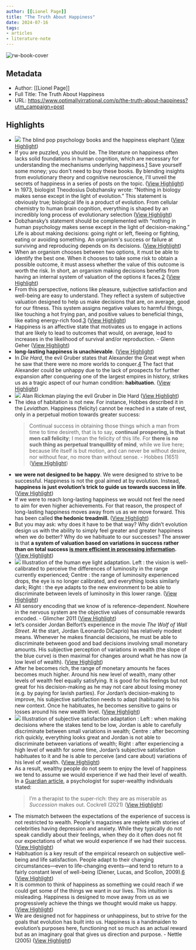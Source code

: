 ```yaml
---
author: [[Lionel Page]]
title: "The Truth About Happiness"
date: 2024-07-16
tags: 
- articles
- literature-note
---
```

![rw-book-cover](https://substackcdn.com/image/fetch/w_1200,h_600,c_fill,f_jpg,q_auto:good,fl_progressive:steep,g_auto/https%3A%2F%2Fsubstack-post-media.s3.amazonaws.com%2Fpublic%2Fimages%2F0bb7f3f2-b1d0-4c82-97df-237c9e9da1c1_1024x1024.png)

## Metadata
- Author: [[Lionel Page]]
- Full Title: The Truth About Happiness
- URL: https://www.optimallyirrational.com/p/the-truth-about-happiness?utm_campaign=post

## Highlights
- [![](https://substackcdn.com/image/fetch/w_1456,c_limit,f_auto,q_auto:good,fl_progressive:steep/https%3A%2F%2Fsubstack-post-media.s3.amazonaws.com%2Fpublic%2Fimages%2Fd5f8d8d9-d1c8-4ac3-93f7-6ca7a0427299_1409x791.png)](https://substackcdn.com/image/fetch/f_auto,q_auto:good,fl_progressive:steep/https%3A%2F%2Fsubstack-post-media.s3.amazonaws.com%2Fpublic%2Fimages%2Fd5f8d8d9-d1c8-4ac3-93f7-6ca7a0427299_1409x791.png)
  The blind pop psychology books and the happiness elephant ([View Highlight](https://read.readwise.io/read/01j2y9sthn89jamxwhbdx9j08f))
- If you are puzzled, you should be. The literature on happiness often lacks solid foundations in human cognition, which are necessary for understanding the mechanisms underlying happiness.[1](https://www.optimallyirrational.com/p/the-truth-about-happiness#footnote-1-145656727) Save yourself some money; you don't need to buy these books. By blending insights from evolutionary theory and cognitive neuroscience, I'll unveil the secrets of happiness in a series of posts on the topic. ([View Highlight](https://read.readwise.io/read/01j2y9t5fqxm4rh32psjkc42s3))
- In 1973, biologist Theodosius Dobzhansky wrote: “Nothing in biology makes sense except in the light of evolution.” This statement is obviously true; biological life is a product of evolution. From cellular chemistry to human brain cognition, everything is shaped by an incredibly long process of evolutionary selection ([View Highlight](https://read.readwise.io/read/01j2y9tt4a0f3mr8kjw26f3dq8))
- Dobzhansky’s statement should be complemented with “nothing in human psychology makes sense except in the light of decision-making.” Life is about making decisions: going right or left, fleeing or fighting, eating or avoiding something. An organism's success or failure at surviving and reproducing depends on its decisions. ([View Highlight](https://read.readwise.io/read/01j2y9v737wa5nkh8176b8qs6a))
- When an organism chooses between two options, it must be able to identify the best one. When it chooses to take some risk to obtain a possible outcome, it must assess whether the value of this outcome is worth the risk. In short, an organism making decisions benefits from having an internal system of valuation of the options it faces.[2](https://www.optimallyirrational.com/p/the-truth-about-happiness#footnote-2-145656727) ([View Highlight](https://read.readwise.io/read/01j2y9vk2z9xzkna7775ytvddb))
- From this perspective, notions like pleasure, subjective satisfaction and well-being are easy to understand. They reflect a system of subjective valuation designed to help us make decisions that are, on average, good for our fitness. This system assigns negative values to harmful things, like touching a hot frying pan, and positive values to beneficial things, like eating energy-rich food.[3](https://www.optimallyirrational.com/p/the-truth-about-happiness#footnote-3-145656727) ([View Highlight](https://read.readwise.io/read/01j2y9w4nq3axdrm3ddye73pvj))
- Happiness is an affective state that motivates us to engage in actions that are likely to lead to outcomes that would, on average, lead to increases in the likelihood of survival and/or reproduction. - Glenn Geher ([View Highlight](https://read.readwise.io/read/01j2y9wjkea3s37k5ywq8c0b2t))
- **long-lasting happiness is unachievable**. ([View Highlight](https://read.readwise.io/read/01j2y9x280avks2ysb08x6xs81))
- In *Die Hard*, the evil Gruber states that Alexander the Great wept when he saw that there were no more worlds to conquer.[4](https://www.optimallyirrational.com/p/the-truth-about-happiness#footnote-4-145656727) The fact that Alexander could be unhappy due to the lack of prospects for further expansion after conquering one of the largest empires in history, strikes us as a tragic aspect of our human condition: **habituation**. ([View Highlight](https://read.readwise.io/read/01j2y9xswc2rq4xfns9gha6j8q))
- [![](https://substackcdn.com/image/fetch/w_1456,c_limit,f_auto,q_auto:good,fl_progressive:steep/https%3A%2F%2Fsubstack-post-media.s3.amazonaws.com%2Fpublic%2Fimages%2F7abd5372-4e2a-4356-aaa0-16530828ff49_694x359.png)](https://substackcdn.com/image/fetch/f_auto,q_auto:good,fl_progressive:steep/https%3A%2F%2Fsubstack-post-media.s3.amazonaws.com%2Fpublic%2Fimages%2F7abd5372-4e2a-4356-aaa0-16530828ff49_694x359.png)
  Alan Rickman playing the evil Gruber in Die Hard ([View Highlight](https://read.readwise.io/read/01j2y9xx6q435efzxaamaemqc9))
- The idea of habitation is not new. For instance, Hobbes described it in the *Leviathan*. Happiness (felicity) cannot be reached in a state of rest, only in a perpetual motion towards greater success:
  > Continual success in obtaining those things which a man from time to time desireth, that is to say, **continual prospering, is that men call felicity**; I mean the felicity of this life. For **there is no such thing as perpetual tranquillity of mind**, while we live here; because life itself is but motion, and can never be without desire, nor without fear, no more than without sense. - Hobbes (1651) ([View Highlight](https://read.readwise.io/read/01j2ya1g9g53czf1zjw3zgxzbt))
- **we were not designed to be happy**. We were designed to strive to be successful. Happiness is not the goal aimed at by evolution. Instead, **happiness is just evolution’s trick to guide us towards success in life**. ([View Highlight](https://read.readwise.io/read/01j2ya2696j70frcdh81n8v0p4))
- If we were to reach long-lasting happiness we would not feel the need to aim for even higher achievements. For that reason, the prospect of long-lasting happiness moves away from us as we move forward. This has been called **the hedonic treadmill.** ([View Highlight](https://read.readwise.io/read/01j2ya2hw6sw654p9zev2vz9jm))
- But you may ask: why does it have to be that way? Why didn’t evolution design us with the ability to simply feel greater and greater happiness when we do better? Why do we habituate to our successes? The answer is that **a system of valuation based on variations in success rather than on total success [is more efficient in processing information](https://www.optimallyirrational.com/i/128935060/reference-dependence-as-an-optimal-solution).** ([View Highlight](https://read.readwise.io/read/01j2ya3cp6t9ses6a2mz313e68))
- [![](https://substackcdn.com/image/fetch/w_1456,c_limit,f_auto,q_auto:good,fl_progressive:steep/https%3A%2F%2Fsubstack-post-media.s3.amazonaws.com%2Fpublic%2Fimages%2Fbde6bc74-4dae-493c-b1b6-b5002694600c_996x432.png)](https://substackcdn.com/image/fetch/f_auto,q_auto:good,fl_progressive:steep/https%3A%2F%2Fsubstack-post-media.s3.amazonaws.com%2Fpublic%2Fimages%2Fbde6bc74-4dae-493c-b1b6-b5002694600c_996x432.png)
  Illustration of the human eye light adaptation. Left : the vision is well-calibrated to perceive the differences of luminosity in the range currently experienced; Centre : the range of luminosity experienced drops, the eye is no longer calibrated, and everything looks similarly dark; Right : the eye adapts to the new environment to be able to discriminate between levels of luminosity in this lower range. ([View Highlight](https://read.readwise.io/read/01j2yarfz0jbmy61a66jrswnew))
- All sensory encoding that we know of is reference-dependent. Nowhere in the nervous system are the objective values of consumable rewards encoded. - Glimcher 2011 ([View Highlight](https://read.readwise.io/read/01j2yarp9afvgzh3c9bp48p5f2))
- let’s consider Jordan Belfort’s experience in the movie *The Wolf of Wall Street*. At the start, Jordan (Leonardo DiCaprio) has relatively modest means. Whenever he makes financial decisions, he must be able to discriminate between good and bad decisions involving small monetary amounts. His subjective perception of variations in wealth (the slope of the blue curve) is then maximal for changes around what he has now (a low level of wealth). ([View Highlight](https://read.readwise.io/read/01j2yas75972mmjwtzgsnqx78a))
- After he becomes rich, the range of monetary amounts he faces becomes much higher. Around his new level of wealth, many other levels of wealth feel equally satisfying. It is good for his feelings but not great for his decision-making as he may not care about losing money (e.g. by paying for lavish parties). For Jordan’s decision-making to improve, his subjective satisfaction needs to adapt (habituate) to his new context. Once he habituates, he becomes sensitive to gains or losses around his new wealth level. ([View Highlight](https://read.readwise.io/read/01j2yat34h43c74wptyh92qnay))
- [![](https://substackcdn.com/image/fetch/w_1456,c_limit,f_auto,q_auto:good,fl_progressive:steep/https%3A%2F%2Fsubstack-post-media.s3.amazonaws.com%2Fpublic%2Fimages%2Fdffd366f-98ed-42b5-a8b0-b06ed2b0105e_998x427.png)](https://substackcdn.com/image/fetch/f_auto,q_auto:good,fl_progressive:steep/https%3A%2F%2Fsubstack-post-media.s3.amazonaws.com%2Fpublic%2Fimages%2Fdffd366f-98ed-42b5-a8b0-b06ed2b0105e_998x427.png)
  Illustration of subjective satisfaction adaptation : Left : when making decisions where the stakes tend to be low, Jordan is able to carefully discriminate between small variations in wealth; Centre : after becoming rich quickly, everything looks great and Jordan is not able to discriminate between variations of wealth; Right : after experiencing a high level of wealth for some time, Jordan’s subjective satisfaction habituates to it and he is able to perceive (and care about) variations of his level of wealth. ([View Highlight](https://read.readwise.io/read/01j2yat9j2zd1s8gfqjre9wm4c))
- As a result, wealthy people do not seem to enjoy the level of happiness we tend to assume we would experience if we had their level of wealth. In a [Guardian article](https://www.theguardian.com/commentisfree/2021/nov/22/therapist-super-rich-succession-billionaires), a psychologist for super-wealthy individuals stated:
  > I’m a therapist to the super-rich: they are as miserable as *Succession* makes out. Cockrell (2021) ([View Highlight](https://read.readwise.io/read/01j2yatm7gq3gwy7wf4xad7j3p))
- The mismatch between the expectations of the experience of success is not restricted to wealth. People's magazines are replete with stories of celebrities having depression and anxiety. While they typically do not speak candidly about their feelings, when they do it often does not fit our expectations of what we would experience if we had their success. ([View Highlight](https://read.readwise.io/read/01j2yav2ez2rba4gy8vtq3c0q0))
- Habituation is a key result of the empirical research on subjective well-being and life satisfaction. People adapt to their changing circumstances—even to life-changing events—and tend to return to a fairly constant level of well-being (Diener, Lucas, and Scollon, 2009).[6](https://www.optimallyirrational.com/p/the-truth-about-happiness#footnote-6-145656727) ([View Highlight](https://read.readwise.io/read/01j2yavr2hjz8t1xah09xt8jck))
- It is common to think of happiness as something we could reach if we could get some of the things we want in our lives. This intuition is misleading. Happiness is designed to move away from us as we progressively achieve the things we thought would make us happy. ([View Highlight](https://read.readwise.io/read/01j2yaw2dw6655vg67kbqae391))
- We are designed not for happiness or unhappiness, but to strive for the goals that evolution has built into us. Happiness is a handmaiden to evolution’s purposes here, functioning not so much as an actual reward but as an imaginary goal that gives us direction and purpose. - Nettle (2005) ([View Highlight](https://read.readwise.io/read/01j2yawc86m8grks49zjk062jm))
